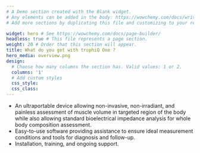 ```yaml
---
# A Demo section created with the Blank widget.
# Any elements can be added in the body: https://wowchemy.com/docs/writing-markdown-latex/
# Add more sections by duplicating this file and customizing to your requirements.

widget: hero # See https://wowchemy.com/docs/page-builder/
headless: true # This file represents a page section.
weight: 20 # Order that this section will appear.
title: What do you get with trophiQ One ?
hero_media: overview.png
design:
  # Choose how many columns the section has. Valid values: 1 or 2.
  columns: '1'
  # Add custom styles
  css_style:
  css_class:
---
```

* An ultraportable device allowing non-invasive, non-irradiant, and painless assessment of muscle volume in targeted region of the body while also allowing standard bioelectrical impedance analysis for whole body composition assessment.
* Easy-to-use software providing assistance to ensure ideal measurement conditions and tools for diagnosis and follow-up.
* Installation, training, and ongoing support.

